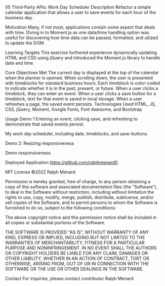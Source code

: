 05 Third-Party APIs: Work Day Scheduler
Description
Refactor a simple calendar application that allows a user to save events for each hour of the business day.

Motivation
Many, if not most, applications contain some aspect that deals with time. Diving in to Moment.js as one data/time handling option was useful for discovering how time data can be passed, formatted, and utlized to update the DOM.

Learning Targets
This exercise furthered experience dynamically updating HTML and CSS using jQuery and introduced the Moment.js library to handle date and time.

Core Objectives Met
The current day is displayed at the top of the calendar when the planner is opened.
When scrolling down, the user is presented with timeblocks for standard business hours.
Each timeblock is color-coded to indicate whether it is in the past, present, or future.
When a user clicks a timeblock, they can enter an event.
When a user clicks a save button for a timeblock, text for that event is saved in local storage.
When a user refreshes a page, the saved event persists.
Technologies Used
HTML, JS, CSS, jQuery, Moment, Google Fonts, Font Awesome, and Bootstrap

Usage
Demo 1 Entering an event, clicking save, and refreshing to demonstrate that saved events persist.

My work day scheduler, including date, timeblocks, and save-buttons.

Demo 2: Resizing responsiveness

Demo responsiveness.

Deployed Application
https://github.com/ralphmenard0

MIT License
©2022 Ralph Menard

Permission is hereby granted, free of charge, to any person obtaining a copy of this software and associated documentation files (the "Software"), to deal in the Software without restriction, including without limitation the rights to use, copy, modify, merge, publish, distribute, sublicense, and/or sell copies of the Software, and to permit persons to whom the Software is furnished to do so, subject to the following conditions:

The above copyright notice and this permission notice shall be included in all copies or substantial portions of the Software.

THE SOFTWARE IS PROVIDED "AS IS", WITHOUT WARRANTY OF ANY KIND, EXPRESS OR IMPLIED, INCLUDING BUT NOT LIMITED TO THE WARRANTIES OF MERCHANTABILITY, FITNESS FOR A PARTICULAR PURPOSE AND NONINFRINGEMENT. IN NO EVENT SHALL THE AUTHORS OR COPYRIGHT HOLDERS BE LIABLE FOR ANY CLAIM, DAMAGES OR OTHER LIABILITY, WHETHER IN AN ACTION OF CONTRACT, TORT OR OTHERWISE, ARISING FROM, OUT OF OR IN CONNECTION WITH THE SOFTWARE OR THE USE OR OTHER DEALINGS IN THE SOFTWARE.

Contact
For inquiries, please contact contributor Ralph Menard
